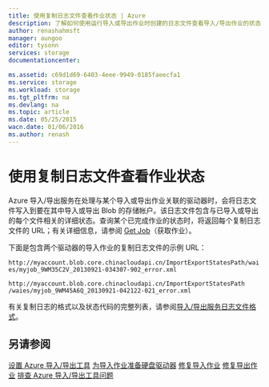 ```yaml
---
title: 使用复制日志文件查看作业状态 | Azure
description: 了解如何使用运行导入或导出作业时创建的日志文件查看导入/导出作业的状态。
author: renashahmsft
manager: aungoo
editor: tysonn
services: storage
documentationcenter: 

ms.assetid: c69d1d69-6403-4eee-9949-0185faeecfa1
ms.service: storage
ms.workload: storage
ms.tgt_pltfrm: na
ms.devlang: na
ms.topic: article
ms.date: 05/25/2015
wacn.date: 01/06/2016
ms.author: renash
---
```


# 使用复制日志文件查看作业状态
Azure 导入/导出服务在处理与某个导入或导出作业关联的驱动器时，会将日志文件写入到要在其中导入或导出 Blob 的存储帐户。该日志文件包含与已导入或导出的每个文件相关的详细状态。查询某个已完成作业的状态时，将返回每个复制日志文件的 URL；有关详细信息，请参阅 [Get Job](https://docs.microsoft.com/en-us/rest/api/storageimportexport/jobs#Jobs_Get)（获取作业）。

 下面是包含两个驱动器的导入作业的复制日志文件的示例 URL：

 `http://myaccount.blob.core.chinacloudapi.cn/ImportExportStatesPath/waies/myjob_9WM35C2V_20130921-034307-902_error.xml`  

 `http://myaccount.blob.core.chinacloudapi.cn/ImportExportStatesPath /waies/myjob_9WM45A6Q_20130921-042122-021_error.xml`  

 有关复制日志的格式以及状态代码的完整列表，请参阅[导入/导出服务日志文件格式](./storage-import-export-file-format-log.md)。

## 另请参阅  
 [设置 Azure 导入/导出工具](./storage-import-export-tool-setup-v1.md)
 [为导入作业准备硬盘驱动器](./storage-import-export-tool-preparing-hard-drives-import-v1.md)
 [修复导入作业](./storage-import-export-tool-repairing-an-import-job-v1.md)
 [修复导出作业](./storage-import-export-tool-repairing-an-export-job-v1.md)
 [排查 Azure 导入/导出工具问题](./storage-import-export-tool-troubleshooting-v1.md)

<!---HONumber=Mooncake_1226_2016-->